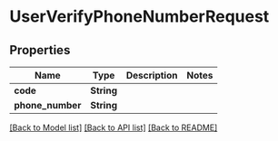 # UserVerifyPhoneNumberRequest

## Properties

Name | Type | Description | Notes
------------ | ------------- | ------------- | -------------
**code** | **String** |  | 
**phone_number** | **String** |  | 

[[Back to Model list]](../README.md#documentation-for-models) [[Back to API list]](../README.md#documentation-for-api-endpoints) [[Back to README]](../README.md)



